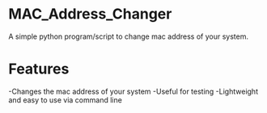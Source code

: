 # MAC_Address_Changer
A simple python program/script to change mac address of your system.

# Features
-Changes the mac address of your system
-Useful for testing
-Lightweight and easy to use via command line
